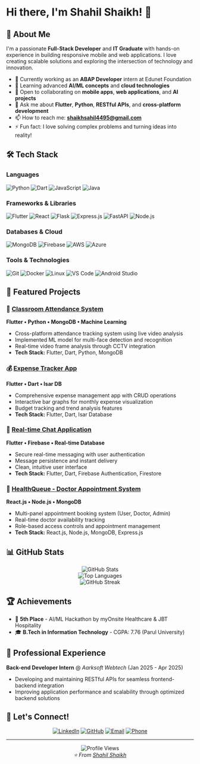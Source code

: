 # Hi there, I'm Shahil Shaikh! 👋

## 🚀 About Me

I'm a passionate **Full-Stack Developer** and **IT Graduate** with hands-on experience in building responsive mobile and web applications. I love creating scalable solutions and exploring the intersection of technology and innovation.

- 🔭 Currently working as an **ABAP Developer** intern at Edunet Foundation
- 🌱 Learning advanced **AI/ML concepts** and **cloud technologies**
- 👯 Open to collaborating on **mobile apps**, **web applications**, and **AI projects**
- 💬 Ask me about **Flutter**, **Python**, **RESTful APIs**, and **cross-platform development**
- 📫 How to reach me: **shaikhsahil4495@gmail.com**
- ⚡ Fun fact: I love solving complex problems and turning ideas into reality!

## 🛠️ Tech Stack

### Languages
![Python](https://img.shields.io/badge/Python-3776AB?style=for-the-badge&logo=python&logoColor=white)
![Dart](https://img.shields.io/badge/Dart-0175C2?style=for-the-badge&logo=dart&logoColor=white)
![JavaScript](https://img.shields.io/badge/JavaScript-F7DF1E?style=for-the-badge&logo=javascript&logoColor=black)
![Java](https://img.shields.io/badge/Java-ED8B00?style=for-the-badge&logo=java&logoColor=white)

### Frameworks & Libraries
![Flutter](https://img.shields.io/badge/Flutter-02569B?style=for-the-badge&logo=flutter&logoColor=white)
![React](https://img.shields.io/badge/React-20232A?style=for-the-badge&logo=react&logoColor=61DAFB)
![Flask](https://img.shields.io/badge/Flask-000000?style=for-the-badge&logo=flask&logoColor=white)
![Express.js](https://img.shields.io/badge/Express.js-404D59?style=for-the-badge&logo=express&logoColor=white)
![FastAPI](https://img.shields.io/badge/FastAPI-005571?style=for-the-badge&logo=fastapi&logoColor=white)
![Node.js](https://img.shields.io/badge/Node.js-43853D?style=for-the-badge&logo=node.js&logoColor=white)

### Databases & Cloud
![MongoDB](https://img.shields.io/badge/MongoDB-4EA94B?style=for-the-badge&logo=mongodb&logoColor=white)
![Firebase](https://img.shields.io/badge/Firebase-039BE5?style=for-the-badge&logo=firebase&logoColor=white)
![AWS](https://img.shields.io/badge/AWS-232F3E?style=for-the-badge&logo=amazon-aws&logoColor=white)
![Azure](https://img.shields.io/badge/Azure-0089D0?style=for-the-badge&logo=microsoft-azure&logoColor=white)

### Tools & Technologies
![Git](https://img.shields.io/badge/Git-F05032?style=for-the-badge&logo=git&logoColor=white)
![Docker](https://img.shields.io/badge/Docker-2496ED?style=for-the-badge&logo=docker&logoColor=white)
![Linux](https://img.shields.io/badge/Linux-FCC624?style=for-the-badge&logo=linux&logoColor=black)
![VS Code](https://img.shields.io/badge/VS_Code-007ACC?style=for-the-badge&logo=visual-studio-code&logoColor=white)
![Android Studio](https://img.shields.io/badge/Android_Studio-3DDC84?style=for-the-badge&logo=android-studio&logoColor=white)

## 🎯 Featured Projects

### 📱 [Classroom Attendance System](https://github.com/Sahilshaikh11)
**Flutter • Python • MongoDB • Machine Learning**
- Cross-platform attendance tracking system using live video analysis
- Implemented ML model for multi-face detection and recognition
- Real-time video frame analysis through CCTV integration
- **Tech Stack:** Flutter, Dart, Python, MongoDB

### 💰 [Expense Tracker App](https://github.com/Sahilshaikh11)
**Flutter • Dart • Isar DB**
- Comprehensive expense management app with CRUD operations
- Interactive bar graphs for monthly expense visualization
- Budget tracking and trend analysis features
- **Tech Stack:** Flutter, Dart, Isar Database

### 💬 [Real-time Chat Application](https://github.com/Sahilshaikh11)
**Flutter • Firebase • Real-time Database**
- Secure real-time messaging with user authentication
- Message persistence and instant delivery
- Clean, intuitive user interface
- **Tech Stack:** Flutter, Dart, Firebase Authentication, Firestore

### 🏥 [HealthQueue - Doctor Appointment System](https://github.com/Sahilshaikh11)
**React.js • Node.js • MongoDB**
- Multi-panel appointment booking system (User, Doctor, Admin)
- Real-time doctor availability tracking
- Role-based access controls and appointment management
- **Tech Stack:** React.js, Node.js, MongoDB, Express.js

## 📊 GitHub Stats

<div align="center">
  <img src="https://github-readme-stats.vercel.app/api?username=Sahilshaikh11&show_icons=true&theme=radical" alt="GitHub Stats" />
</div>

<div align="center">
  <img src="https://github-readme-stats.vercel.app/api/top-langs/?username=Sahilshaikh11&layout=compact&theme=radical" alt="Top Languages" />
</div>

<div align="center">
  <img src="https://github-readme-streak-stats.herokuapp.com/?user=Sahilshaikh11&theme=radical" alt="GitHub Streak" />
</div>

## 🏆 Achievements

- 🎯 **5th Place** - AI/ML Hackathon by myOnsite Healthcare & JBT Hospitality
- 🎓 **B.Tech in Information Technology** - CGPA: 7.76 (Parul University)

## 💼 Professional Experience

**Back-end Developer Intern** @ *Aarksoft Webtech* (Jan 2025 - Apr 2025)
- Developing and maintaining RESTful APIs for seamless frontend-backend integration
- Improving application performance and scalability through optimized backend solutions

## 🤝 Let's Connect!

<div align="center">
  
[![LinkedIn](https://img.shields.io/badge/LinkedIn-0077B5?style=for-the-badge&logo=linkedin&logoColor=white)](https://www.linkedin.com/in/shahil-shaikh-1aa213231/)
[![GitHub](https://img.shields.io/badge/GitHub-100000?style=for-the-badge&logo=github&logoColor=white)](https://github.com/Sahilshaikh11)
[![Email](https://img.shields.io/badge/Email-D14836?style=for-the-badge&logo=gmail&logoColor=white)](mailto:shaikhsahil4495@gmail.com)
[![Phone](https://img.shields.io/badge/Phone-25D366?style=for-the-badge&logo=whatsapp&logoColor=white)](tel:+919328468980)

</div>

---

<div align="center">
  <img src="https://komarev.com/ghpvc/?username=Sahilshaikh11&color=brightgreen&style=flat-square" alt="Profile Views" />
</div>

<div align="center">
  <i>⭐️ From <a href="https://github.com/Sahilshaikh11">Shahil Shaikh</a></i>
</div>
